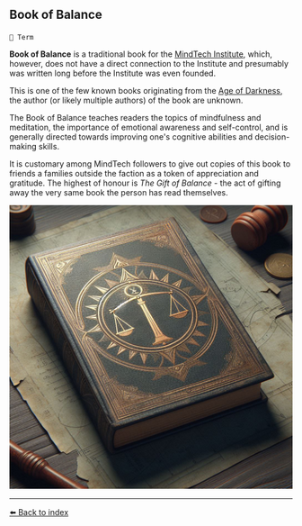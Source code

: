 ## Book of Balance

`📑 Term`

**Book of Balance** is a traditional book for the [MindTech Institute](/mindtech_institute.html), which, however, does not have a direct connection to the Institute and presumably was written long before the Institute was even founded.

This is one of the few known books originating from the [Age of Darkness](/age_of_darkness.html), the author (or likely multiple authors) of the book are unknown.

The Book of Balance teaches readers the topics of mindfulness and meditation, the importance of emotional awareness and self-control, and is generally directed towards improving one's cognitive abilities and decision-making skills.

It is customary among MindTech followers to give out copies of this book to friends a families outside the faction as a token of appreciation and gratitude. The highest of honour is *The Gift of Balance* - the act of gifting away the very same book the person has read themselves.

![Modern edition of the Book of Balance](/i/book_of_balance.png)


----------
[⬅️ Back to index](/index.md#b710_s)